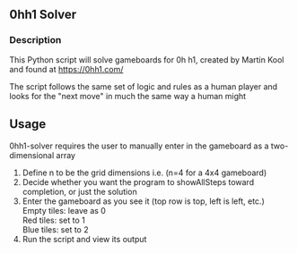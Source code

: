 
## 0hh1 Solver

### Description

This Python script will solve gameboards for 0h h1, created by Martin Kool and found at https://0hh1.com/  

The script follows the same set of logic and rules as a human player and looks for the "next move" in much the same way a human might

## Usage

0hh1-solver requires the user to manually enter in the gameboard as a two-dimensional array  

1. Define n to be the grid dimensions i.e. (n=4 for a 4x4 gameboard)
2. Decide whether you want the program to showAllSteps toward completion, or just the solution
3. Enter the gameboard as you see it (top row is top, left is left, etc.)  
   Empty tiles: leave as 0  
   Red tiles: set to 1  
   Blue tiles: set to 2  
4. Run the script and view its output